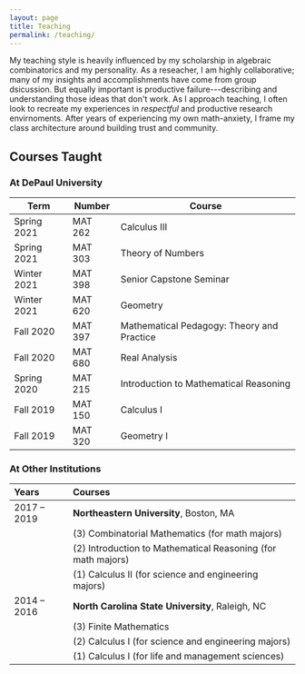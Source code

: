 ```yaml
---
layout: page
title: Teaching
permalink: /teaching/
---
```


My teaching style is heavily influenced by my scholarship in algebraic combinatorics and my personality.
As a reseacher, I am highly collaborative; many of my insights and accomplishments have come from group dsicussion.
But equally important is productive failure---describing and understanding those ideas that don't work.
As I approach teaching, I often look to recreate my experiences in *respectful* and productive research envirnoments.
After years of experiencing my own math-anxiety, I frame my class architecture around building trust and community. 

## Courses Taught

<!-- 
Convert your LaTeX class list from LaTeX to Markdown syntax: https://pandoc.org/try/?text=&from=latex&to=gfm
Paste the generated Markdown below, and edit as needed.
Or, just add your classes using Markdown syntax below.
-->

### At DePaul University

| Term        | Number  | Course                                     |
| ----------- | ------- | ------------------------------------------ |
| Spring 2021 | MAT 262 | Calculus III                               |
| Spring 2021 | MAT 303 | Theory of Numbers                          |
| Winter 2021 | MAT 398 | Senior Capstone Seminar                    |
| Winter 2021 | MAT 620 | Geometry                                   |
| Fall 2020   | MAT 397 | Mathematical Pedagogy: Theory and Practice |
| Fall 2020   | MAT 680 | Real Analysis                              |
| Spring 2020 | MAT 215 | Introduction to Mathematical Reasoning     |
| Fall 2019   | MAT 150 | Calculus I                                 |
| Fall 2019   | MAT 320 | Geometry I                                 |

### At Other Institutions

| Years          | Courses                                                                     |
|:---------------|:----------------------------------------------------------------------------|
| 2017 – 2019    | **Northeastern University**, Boston, MA                                     |
|                | \(3\) Combinatorial Mathematics (for math majors)                           |
|                | \(2\) Introduction to Mathematical Reasoning (for math majors) |
|                | \(1\) Calculus II (for science and engineering majors)                      |
| 2014 – 2016    | **North Carolina State University**, Raleigh, NC                            |
|                | \(3\) Finite Mathematics                                                    |
|                | \(2\) Calculus I (for science and engineering majors)                       |
|                | \(1\) Calculus I (for life and management sciences) 
